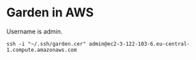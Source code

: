 # Garden in AWS

Username is admin.

```console
ssh -i "~/.ssh/garden.cer" admin@ec2-3-122-103-6.eu-central-1.compute.amazonaws.com
```
